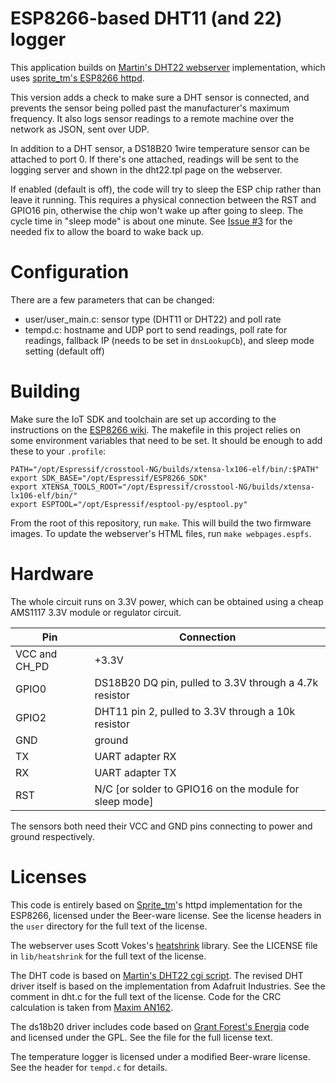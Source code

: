 # ESP8266-based DHT11 (and 22) logger

This application builds on [Martin's DHT22 webserver](http://harizanov.com/2014/11/esp8266-powered-web-server-led-control-dht22-temperaturehumidity-sensor-reading/) implementation, which uses [sprite_tm's ESP8266 httpd](http://www.esp8266.com/viewtopic.php?f=6&t=376).

This version adds a check to make sure a DHT sensor is connected, and prevents the sensor being polled past the manufacturer's maximum frequency. It also logs sensor readings to a remote machine over the network as JSON, sent over UDP.

In addition to a DHT sensor, a DS18B20 1wire temperature sensor can be attached to port 0. If there's one attached, readings will be sent to the logging server and shown in the dht22.tpl page on the webserver.

If enabled (default is off), the code will try to sleep the ESP chip rather than leave it running. This requires a physical connection between the RST and GPIO16 pin, otherwise the chip won't wake up after going to sleep. The cycle time in "sleep mode" is about one minute. See [Issue #3](https://github.com/mathew-hall/esp8266-dht/issues/3) for the needed fix to allow the board to wake back up.

# Configuration

There are a few parameters that can be changed:
 * user/user_main.c: sensor type (DHT11 or DHT22) and poll rate
 * tempd.c: hostname and UDP port to send readings, poll rate for readings, fallback IP (needs to be set in `dnsLookupCb`), and sleep mode setting (default off)
 
# Building

Make sure the IoT SDK and toolchain are set up according to the instructions on the [ESP8266 wiki](https://github.com/esp8266/esp8266-wiki/wiki/Toolchain). The makefile in this project relies on some environment variables that need to be set. It should be enough to add these to your `.profile`:

	PATH="/opt/Espressif/crosstool-NG/builds/xtensa-lx106-elf/bin/:$PATH"
	export SDK_BASE="/opt/Espressif/ESP8266_SDK"
	export XTENSA_TOOLS_ROOT="/opt/Espressif/crosstool-NG/builds/xtensa-lx106-elf/bin/"
	export ESPTOOL="/opt/Espressif/esptool-py/esptool.py"

From the root of this repository, run `make`. This will build the two firmware images. To update the webserver's HTML files, run `make webpages.espfs`.

# Hardware

The whole circuit runs on 3.3V power, which can be obtained using a cheap AMS1117 3.3V module or regulator circuit.

| Pin | Connection                                              |
| --- | ------------------------------------------------------- |
| VCC and CH_PD | +3.3V                                         |
| GPIO0 | DS18B20 DQ pin, pulled to 3.3V through a 4.7k resistor|
| GPIO2 | DHT11 pin 2, pulled to 3.3V through a 10k resistor    |
| GND   |  ground                                               |
| TX    | UART adapter RX                                       |
| RX    | UART adapter TX                                       |
| RST   | N/C [or solder to GPIO16 on the module for sleep mode]|

The sensors both need their VCC and GND pins connecting to power and ground respectively.

# Licenses

This code is entirely based on [Sprite_tm](http://www.esp8266.com/viewtopic.php?f=6&t=376)'s httpd implementation for the ESP8266, licensed under the Beer-ware license. See the license headers in the `user` directory for the full text of the license.

The webserver uses Scott Vokes's [heatshrink](https://github.com/atomicobject/heatshrink) library. See the LICENSE file in `lib/heatshrink` for the full text of the license.

The DHT code is based on [Martin's DHT22 cgi script](http://harizanov.com/2014/11/esp8266-powered-web-server-led-control-dht22-temperaturehumidity-sensor-reading/). The revised DHT driver itself is based on the implementation from Adafruit Industries. See the comment in dht.c for the full text of the license. Code for the CRC calculation is taken from [Maxim AN162](http://www.maximintegrated.com/en/app-notes/index.mvp/id/162).

The ds18b20 driver includes code based on [Grant Forest's Energia](http://forum.43oh.com/topic/3314-energia-library-onewire-ds18b20-430-stellaris/) code and licensed under the GPL. See the file for the full license text. 

The temperature logger is licensed under a modified Beer-wrare license. See the header for `tempd.c` for details.
